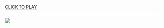 
<a href="https://premium76.site?title=game_with_snakes&ref=12M">CLICK TO PLAY</a></h3>
<hr>

<a href="https://premium76.site?title=game_with_snakes&ref=12M"><img src="https://clearcache.store/games.png"></a>


